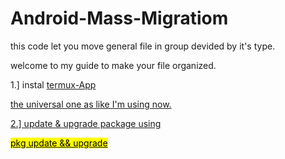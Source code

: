 # Android-Mass-Migratiom

this code let you move general file in group devided by it's type.

welcome to my guide to make your file organized.

1.] instal <a href="https://github.com/termux/termux-app">termux-App</s> 

the universal one as like I'm using now.

2.] update & upgrade package using

<mark>pkg update && upgrade</mark>
